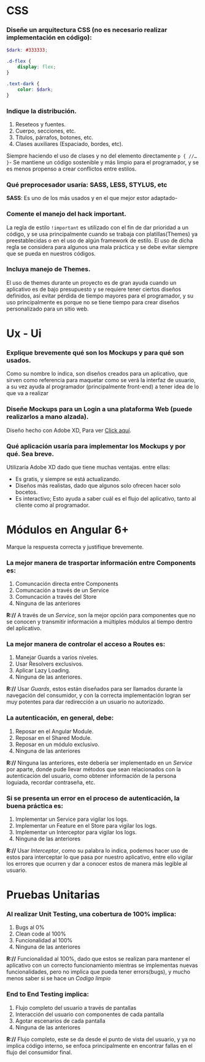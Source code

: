 # CSS

### Diseñe un arquitectura CSS (no es necesario realizar implementación en código):

```scss
$dark: #333333;

.d-flex {
    display: flex;
}

.text-dark {
    color: $dark;   
}
```
### Indique la distribución.

1. Reseteos y fuentes.
2. Cuerpo, secciones, etc.
3. Títulos, párrafos, botones, etc.
3. Clases auxiliares (Espaciado, bordes, etc).

Siempre haciendo el uso de clases y no del elemento directamente `p { //… }`-
Se mantiene un código sostenible y más limpio para el programador, y se es menos propenso a crear conflictos entre estilos.

### Qué preprocesador usaría: SASS, LESS, STYLUS, etc

**SASS**: Es uno de los más usados y en el que mejor estor adaptado-

### Comente el manejo del hack important.

La regla de estilo `!important` es utilizado con el fin de dar prioridad a un código, y se usa principalmente cuando se trabaja con platillas(Themes) ya preestablecidas o en el uso de algún framework de estilo. El uso de dicha regla se considera para algunos una mala práctica y se debe evitar siempre que se pueda en nuestros códigos.

### Incluya manejo de Themes.

El uso de themes durante un proyecto es de gran ayuda cuando un aplicativo es de bajo presupuesto y se requiere tener ciertos diseños definidos, así evitar pérdida de tiempo mayores para el programador, y su uso principalmente es porque no se tiene tiempo para crear diseños personalizado para un sitio web.

# Ux - Ui

### Explique brevemente qué son los Mockups y para qué son usados.

Como su nombre lo indica, son diseños creados para un aplicativo, que sirven como referencia para maquetar como se verá la interfaz de usuario, a su vez ayuda al programador (principalmente front-end) a tener idea de lo que va a realizar

### Diseñe Mockups para un Login a una plataforma Web (puede realizarlos a mano alzada).

Diseño hecho con Adobe XD, Para ver [Click aquí](https://xd.adobe.com/view/627111d5-502b-49bc-ae90-a0040c5ec662-3722/grid).

### Qué aplicación usaría para implementar los Mockups y por qué. Sea breve.

Utilizaría Adobe XD dado que tiene muchas ventajas. entre ellas:

- Es gratis, y siempre se está actualizando.
- Diseños más realistas, dado que algunos solo ofrecen hacer solo bocetos.
- Es interactivo; Esto ayuda a saber cuál es el flujo del aplicativo, tanto al cliente como al programador.

# Módulos en Angular 6+
Marque la respuesta correcta y justifique brevemente.

### La mejor manera de trasportar información entre Components es:

1. Comuncación directa entre Components
2. Comuncación a través de un Service
3. Comuncación a través del Store
4. Ninguna de las anteriores

**R://** A través de un *Service*, son la mejor opción para componentes que no se conocen y transmitir información a múltiples módulos al tiempo dentro del aplicativo.

### La mejor manera de controlar el acceso a Routes es:

1. Manejar Guards a varios niveles.
2. Usar Resolvers exclusivos.
3. Aplicar Lazy Loading.
4. Ninguna de las anteriores.

**R://** Usar *Guards*, estos están diseñados para ser llamados durante la navegación del consumidor, y con la correcta implementación logran ser muy potentes para dar redirección a un usuario no autorizado.

### La autenticación, en general, debe:

1. Reposar en el Angular Module.
2. Reposar en el Shared Module.
3. Reposar en un módulo exclusivo.
4. Ninguna de las anteriores

**R://** Ninguna las anteriores, este debería ser implementado en un *Service* por aparte, donde pude llevar métodos que sean relacionados con la autenticación del usuario, como obtener información de la persona loguiada, recordar contraseña, etc.

### Si se presenta un error en el proceso de autenticación, la buena práctica es:

1. Implementar un Service para vigilar los logs.
2. Implementar un Feature en el Store para vigilar los logs.
3. Implementar un Interceptor para vigilar los logs.
4. Ninguna de las anteriores

**R://** Usar *Interceptor*, como su palabra lo indica, podemos hacer uso de estos para interceptar lo que pasa por nuestro aplicativo, entre ello vigilar los errores que ocurren y dar a conocer estos de manera más legible al usuario.

# Pruebas Unitarias

### Al realizar Unit Testing, una cobertura de 100% implica:
1. Bugs al 0%
2. Clean code al 100%
3. Funcionalidad al 100%
4. Ninguna de las anteriores

**R://** Funcionalidad al 100%, dado que estos se realizan para mantener el aplicativo con un correcto funcionamiento mientras se implementas nuevas funcionalidades, pero no implica que pueda tener errors(bugs), y mucho menos saber si se hace un *Codigo limpio*

### End to End Testing implica:

1. Flujo completo del usuario a través de pantallas
2. Interacción del usuario con componentes de cada pantalla
3. Agotar escenarios de cada pantalla
4. Ninguna de las anteriores

**R://** Flujo completo, este se da desde el punto de vista del usuario, y ya no implica código interno, se enfoca principalmente en encontrar fallas en el flujo del consumidor final.
